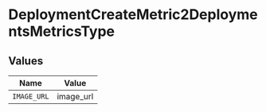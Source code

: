 # DeploymentCreateMetric2DeploymentsMetricsType


## Values

| Name        | Value       |
| ----------- | ----------- |
| `IMAGE_URL` | image_url   |